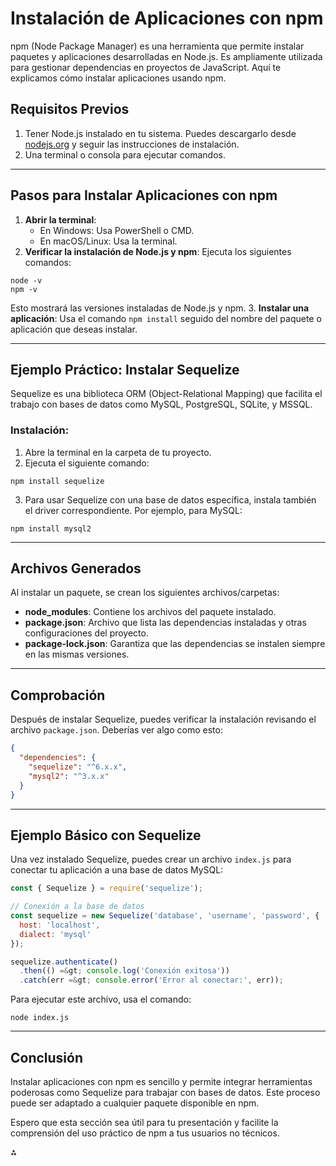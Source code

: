# **Instalación de Aplicaciones con npm**

npm (Node Package Manager) es una herramienta que permite instalar paquetes y aplicaciones desarrolladas en Node.js. Es ampliamente utilizada para gestionar dependencias en proyectos de JavaScript. Aquí te explicamos cómo instalar aplicaciones usando npm.

## **Requisitos Previos**

1. Tener Node.js instalado en tu sistema. Puedes descargarlo desde [nodejs.org](https://nodejs.org/es/) y seguir las instrucciones de instalación.
2. Una terminal o consola para ejecutar comandos.

---

## **Pasos para Instalar Aplicaciones con npm**

1. **Abrir la terminal**:
    - En Windows: Usa PowerShell o CMD.
    - En macOS/Linux: Usa la terminal.
2. **Verificar la instalación de Node.js y npm**:
Ejecuta los siguientes comandos:

```
node -v
npm -v
```

Esto mostrará las versiones instaladas de Node.js y npm.
3. **Instalar una aplicación**:
Usa el comando `npm install` seguido del nombre del paquete o aplicación que deseas instalar.

---

## **Ejemplo Práctico: Instalar Sequelize**

Sequelize es una biblioteca ORM (Object-Relational Mapping) que facilita el trabajo con bases de datos como MySQL, PostgreSQL, SQLite, y MSSQL.

### Instalación:

1. Abre la terminal en la carpeta de tu proyecto.
2. Ejecuta el siguiente comando:

```
npm install sequelize
```

3. Para usar Sequelize con una base de datos específica, instala también el driver correspondiente. Por ejemplo, para MySQL:

```
npm install mysql2
```


---

## **Archivos Generados**

Al instalar un paquete, se crean los siguientes archivos/carpetas:

- **node_modules**: Contiene los archivos del paquete instalado.
- **package.json**: Archivo que lista las dependencias instaladas y otras configuraciones del proyecto.
- **package-lock.json**: Garantiza que las dependencias se instalen siempre en las mismas versiones.

---

## **Comprobación**

Después de instalar Sequelize, puedes verificar la instalación revisando el archivo `package.json`. Deberías ver algo como esto:

```json
{
  "dependencies": {
    "sequelize": "^6.x.x",
    "mysql2": "^3.x.x"
  }
}
```

---

## **Ejemplo Básico con Sequelize**

Una vez instalado Sequelize, puedes crear un archivo `index.js` para conectar tu aplicación a una base de datos MySQL:

```javascript
const { Sequelize } = require('sequelize');

// Conexión a la base de datos
const sequelize = new Sequelize('database', 'username', 'password', {
  host: 'localhost',
  dialect: 'mysql'
});

sequelize.authenticate()
  .then(() =&gt; console.log('Conexión exitosa'))
  .catch(err =&gt; console.error('Error al conectar:', err));
```

Para ejecutar este archivo, usa el comando:

```
node index.js
```

---

## **Conclusión**

Instalar aplicaciones con npm es sencillo y permite integrar herramientas poderosas como Sequelize para trabajar con bases de datos. Este proceso puede ser adaptado a cualquier paquete disponible en npm.

Espero que esta sección sea útil para tu presentación y facilite la comprensión del uso práctico de npm a tus usuarios no técnicos.

<div>⁂</div>

[^1]: https://ppl-ai-file-upload.s3.amazonaws.com/web/direct-files/10479058/68fb4599-e77c-41e8-aa4a-868a351e5ae6/NODE.JS.pdf

[^2]: https://www.ramotion.com/blog/how-to-install-npm/

[^3]: https://dev.to/abhixsh/a-comprehensive-beginners-guide-to-npm-simplifying-package-management-57l5

[^4]: https://www.milesweb.in/hosting-faqs/how-to-install-npm/

[^5]: https://www.reddit.com/r/node/comments/kw0t63/npm_package_to_create_a_super_simple_database/

[^6]: https://expressjs.com/en/guide/database-integration.html

[^7]: https://nodejs.org/en/learn/getting-started/an-introduction-to-the-npm-package-manager

[^8]: https://www.syncfusion.com/blogs/post/top-16-nodejs-npm-packages

[^9]: https://www.npmjs.com/package/@oracle/create-database-app

[^10]: https://www.freecodecamp.org/espanol/news/node-js-npm-tutorial/

[^11]: https://dev.to/hasidicdevs/how-to-install-nodejs-as-a-non-root-user-using-nvm-a-step-by-step-guide-424e

[^12]: https://docs.npmjs.com/getting-started/

[^13]: https://www.youtube.com/watch?v=2V1UUhBJ62Y

[^14]: https://askubuntu.com/questions/981799/how-to-install-node-js-without-sudo-access-but-with-npm-1-3-10-installed

[^15]: https://nodejs.org/en/learn/getting-started/an-introduction-to-the-npm-package-manager

[^16]: https://stackoverflow.com/questions/30251669/how-to-install-nodejs-and-npm-with-chef-so-users-other-than-root-can-use-it

[^17]: https://docs.npmjs.com/cli/v8/commands/npm-install/

[^18]: https://github.com/nodeschool/discussions/issues/1488

[^19]: https://docs.npmjs.com/cli/v6/commands/npm-install/

[^20]: https://dev.to/codewithshahan/your-first-backend-application-using-nodejs-45i

[^21]: https://graffersid.com/30-most-popular-npm-packages-for-node-js-developers/

[^22]: https://github.com/oktadev/okta-node-sql-server-example

[^23]: https://www.npmjs.com/search?q=dbms

[^24]: https://www.turing.com/blog/top-npm-packages-for-node-js-developers

[^25]: https://www.freecodecamp.org/news/how-to-build-an-event-app-with-node-js/

[^26]: https://www.npmjs.com/package/oci-databasemanagement

[^27]: https://www.npmjs.com/search?q=keywords%3Adatabase

[^28]: https://learn.microsoft.com/es-es/azure/azure-sql/database/azure-sql-javascript-mssql-quickstart?view=azuresql

[^29]: https://www.npmjs.com/search?q=data+management

[^30]: https://www.bacancytechnology.com/blog/npm-packages

[^31]: https://stackoverflow.com/questions/50902689/using-a-database-for-a-node-js-application-that-runs-in-the-terminal

[^32]: https://www.sitepoint.com/npm-guide/

[^33]: http://nodesource.com/blog/an-absolute-beginners-guide-to-using-npm/

[^34]: http://nodesource.com/blog/the-basics-getting-started-with-npm/

[^35]: https://docs.npmjs.com/downloading-and-installing-node-js-and-npm/

[^36]: https://www.youtube.com/watch?v=UYz-9UaUp2E

[^37]: https://stackoverflow.com/questions/78097071/how-can-i-set-up-a-database-through-an-npm-package-in-a-docker-container

[^38]: https://www.vocso.com/blog/best-databases-for-nodejs-applications-in-2024/

[^39]: https://www.singlestore.com/blog/singlestore-npm-package/

